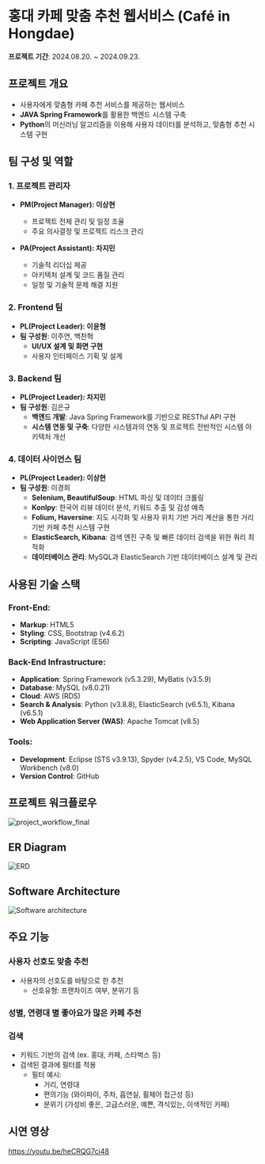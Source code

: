 # 홍대 카페 맞춤 추천 웹서비스 (Café in Hongdae)
**프로젝트 기간**: 2024.08.20. ~ 2024.09.23.

## 프로젝트 개요
- 사용자에게 맞춤형 카페 추천 서비스를 제공하는 웹서비스
- **JAVA Spring Framework**를 활용한 백엔드 시스템 구축
- **Python**의 머신러닝 알고리즘을 이용해 사용자 데이터를 분석하고, 맞춤형 추천 시스템 구현

## 팀 구성 및 역할

### 1. **프로젝트 관리자**
- **PM(Project Manager): 이상현**
  - 프로젝트 전체 관리 및 일정 조율
  - 주요 의사결정 및 프로젝트 리스크 관리

- **PA(Project Assistant): 차지민**
  - 기술적 리더십 제공
  - 아키텍처 설계 및 코드 품질 관리
  - 일정 및 기술적 문제 해결 지원

### 2. **Frontend 팀**
- **PL(Project Leader): 이윤형**
- **팀 구성원**: 이주연, 백찬혁
  - **UI/UX 설계 및 화면 구현**
  - 사용자 인터페이스 기획 및 설계

### 3. **Backend 팀**
- **PL(Project Leader): 차지민**
- **팀 구성원**: 김은규
  - **백엔드 개발**: Java Spring Framework를 기반으로 RESTful API 구현
  - **시스템 연동 및 구축**: 다양한 시스템과의 연동 및 프로젝트 전반적인 시스템 아키텍처 개선

### 4. **데이터 사이언스 팀**
- **PL(Project Leader): 이상현**
- **팀 구성원**: 이경희
  - **Selenium, BeautifulSoup**: HTML 파싱 및 데이터 크롤링
  - **Konlpy**: 한국어 리뷰 데이터 분석, 키워드 추출 및 감성 예측
  - **Folium, Haversine**: 지도 시각화 및 사용자 위치 기반 거리 계산을 통한 거리 기반 카페 추천 시스템 구현
  - **ElasticSearch, Kibana**: 검색 엔진 구축 및 빠른 데이터 검색을 위한 쿼리 최적화
  - **데이터베이스 관리**: MySQL과 ElasticSearch 기반 데이터베이스 설계 및 관리


## 사용된 기술 스택

### Front-End:
- **Markup**: HTML5
- **Styling**: CSS, Bootstrap (v4.6.2)
- **Scripting**: JavaScript (ES6)

### Back-End Infrastructure:
- **Application**: Spring Framework (v5.3.29), MyBatis (v3.5.9)
- **Database**: MySQL (v8.0.21)
- **Cloud**: AWS (RDS)
- **Search & Analysis**: Python (v3.8.8), ElasticSearch (v6.5.1), Kibana (v6.5.1)
- **Web Application Server (WAS)**: Apache Tomcat (v8.5)

### Tools:
- **Development**: Eclipse (STS v3.9.13), Spyder (v4.2.5), VS Code, MySQL Workbench (v8.0)
- **Version Control**: GitHub


## 프로젝트 워크플로우
![project_workflow_final](https://github.com/user-attachments/assets/505538d5-28a3-4bc6-9d32-eb4dfcc8ace1)


## ER Diagram
![ERD](https://github.com/user-attachments/assets/d17cecea-b60b-479c-b929-3c31f4a50b8d)


## Software Architecture
![Software architecture](https://github.com/user-attachments/assets/f5297deb-b232-4abd-92a1-e248b28a8bfa)


## 주요 기능

### 사용자 선호도 맞춤 추천
- 사용자의 선호도를 바탕으로 한 추천
  - 선호유형: 프랜차이즈 여부, 분위기 등

### 성별, 연령대 별 좋아요가 많은 카페 추천

### 검색
- 키워드 기반의 검색 (ex. 홍대, 카페, 스타벅스 등)
- 검색된 결과에 필터를 적용
  - 필터 예시:
    - 거리, 연령대
    - 편의기능 (와이파이, 주차, 흡연실, 휠체어 접근성 등)
    - 분위기 (가성비 좋은, 고급스러운, 예쁜, 격식있는, 이색적인 카페)


## 시연 영상
https://youtu.be/heCRQG7cj48